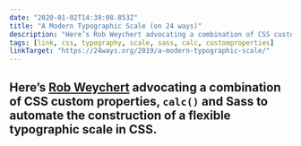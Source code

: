 ```yaml
---
date: "2020-01-02T14:39:08.853Z"
title: "A Modern Typographic Scale (on 24 ways)"
description: "Here’s Rob Weychert advocating a combination of CSS custom properties, calc() and Sass to automate the construction of a flexible typographic scale in CSS."
tags: [link, css, typography, scale, sass, calc, customproperties]
linkTarget: "https://24ways.org/2019/a-modern-typographic-scale/"
---
```

Here’s [Rob Weychert](https://robweychert.com/) advocating a combination of CSS custom properties, `calc()` and Sass to automate the construction of a flexible typographic scale in CSS.
---

